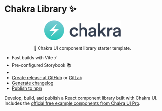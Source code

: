 # Chakra Library ✨

<p align="center"><img src="assets/chakra-logo.svg" alt="Chakra UI logo" width="250px" height="auto" /></p>

<p align="center">🚀 Chakra UI component library starter template.</p>

- Fast builds with Vite ⚡
- Pre-configured Storybook 📚
-
- [Create release at GitHub](#github-releases) or [GitLab](#gitlab-releases)
- [Generate changelog](#changelog)
- [Publish to npm](#publish-to-npm)

Develop, build, and publish a React component library built with Chakra UI. Includes the [official free example components from Chakra UI Pro](https://pro.chakra-ui.com/components/free).
